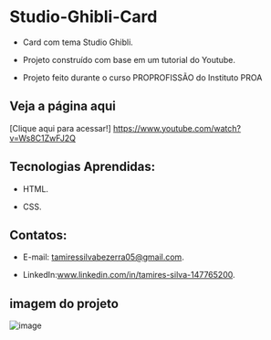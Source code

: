 # Studio-Ghibli-Card

 - Card com tema Studio Ghibli.
   
 - Projeto construído com base em um tutorial do Youtube.

 - Projeto feito durante o curso PROPROFISSÃO do Instituto PROA
   
## Veja a página aqui

 [Clique aqui para acessar!] https://www.youtube.com/watch?v=Ws8C1ZwFJ2Q 
   
## Tecnologias Aprendidas:
 - HTML.
   
 - CSS.

## Contatos:
 - E-mail: tamiressilvabezerra05@gmail.com.
   
 - LinkedIn:www.linkedin.com/in/tamires-silva-147765200.

    
    
## imagem do projeto

![image](https://github.com/tamiressil/Studio-Ghibli-Card/assets/163886976/f77e18bd-6777-4029-8657-bcc7e0cad253)





